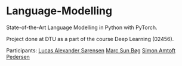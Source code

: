# Language-Modelling
State-of-the-Art Language Modelling in Python with PyTorch.

Project done at DTU as a part of the course Deep Learning (02456).  

Participants: 
[Lucas Alexander Sørensen](https://github.com/lucasalexsorensen)
[Marc Sun Bøg](https://github.com/MarcMarabou)
[Simon Amtoft Pedersen](https://github.com/simonamtoft)

